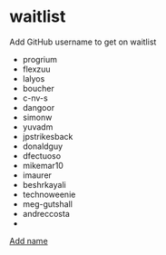 # waitlist
Add GitHub username to get on waitlist

* progrium
* flexzuu
* lalyos
* boucher
* c-nv-s
* dangoor
* simonw
* yuvadm
* jpstrikesback
* donaldguy
* dfectuoso
* mikemar10
* imaurer
* beshrkayali
* technoweenie
* meg-gutshall
* andreccosta
* 

[Add name](https://github.com/tractordev/waitlist/edit/main/README.md)

